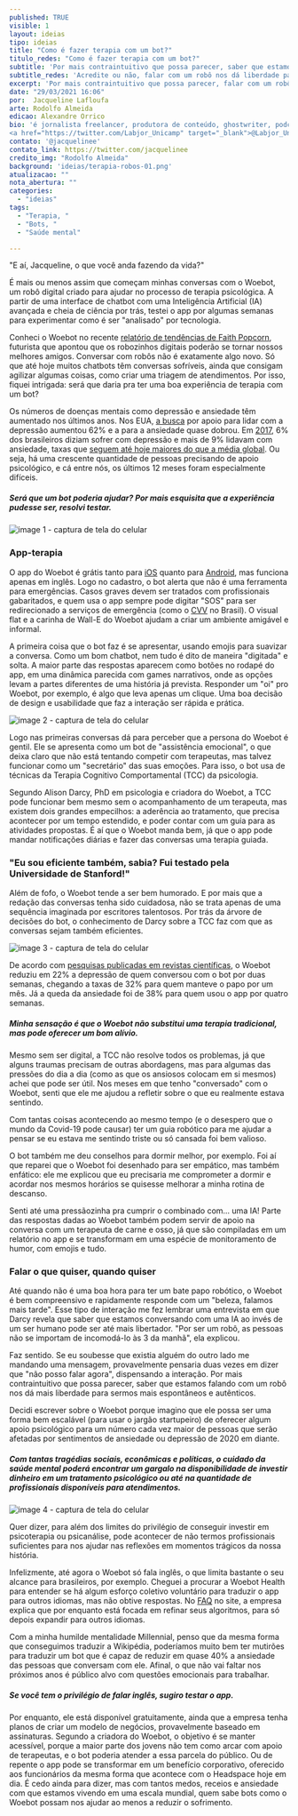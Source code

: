 ```yaml
---
published: TRUE
visible: 1
layout: ideias
tipo: ideias
title: "Como é fazer terapia com um bot?"
titulo_redes: "Como é fazer terapia com um bot?"
subtitle: 'Por mais contraintuitivo que possa parecer, saber que estamos falando com um robô nos dá liberdade para sermos mais espontâneos e autênticos'
subtitle_redes: 'Acredite ou não, falar com um robô nos dá liberdade para sermos mais espontâneos e autênticos'
excerpt: 'Por mais contraintuitivo que possa parecer, falar com um robô nos dá liberdade para sermos mais espontâneos e autênticos'
date: "29/03/2021 16:06"
por:  Jacqueline Lafloufa
arte: Rodolfo Almeida
edicao: Alexandre Orrico
bio: 'é jornalista freelancer, produtora de conteúdo, ghostwriter, podcaster e pesquisadora no
<a href="https://twitter.com/Labjor_Unicamp" target="_blank">@Labjor_Unicamp</a>.'
contato: '@jacquelinee'
contato_link: https://twitter.com/jacquelinee
credito_img: "Rodolfo Almeida"
background: 'ideias/terapia-robos-01.png'
atualizacao: ""
nota_abertura: ""
categories:
  - "ideias"
tags:
  - "Terapia, "
  - "Bots, "
  - "Saúde mental"

---
```


"E aí, Jacqueline, o que você anda fazendo da vida?"

É mais ou menos assim que começam minhas conversas com o Woebot, um robô digital criado para ajudar no processo de terapia psicológica. A partir de uma interface de chatbot com uma Inteligência Artificial (IA) avançada e cheia de ciência por trás, testei o app por algumas semanas para experimentar como é ser "analisado" por tecnologia.

Conheci o Woebot no recente [relatório de tendências de Faith Popcorn](https://prezi.com/view/dhOuag97Pq6ihclg1qo0/), futurista que apontou que os robozinhos digitais poderão se tornar nossos melhores amigos. Conversar com robôs não é exatamente algo novo. Só que até hoje muitos chatbots têm conversas sofríveis, ainda que consigam agilizar algumas coisas, como criar uma triagem de atendimentos. Por isso, fiquei intrigada: será que daria pra ter uma boa experiência de terapia com um bot?

Os números de doenças mentais como depressão e ansiedade têm aumentado nos últimos anos. Nos EUA, [a busca](https://www.mhanational.org/issues/state-mental-health-america) por apoio para lidar com a depressão aumentou 62% e a para a ansiedade quase dobrou. Em [2017](https://apps.who.int/iris/bitstream/handle/10665/254610/WHO-MSD-MER-2017.2-eng.pdf), 6% dos brasileiros diziam sofrer com depressão e mais de 9% lidavam com ansiedade, taxas que [seguem até hoje maiores do que a média global](http://ghdx.healthdata.org/gbd-results-tool?params=gbd-api-2019-permalink/108790ad882e53d1ce7210323145839c). Ou seja, há uma crescente quantidade de pessoas precisando de apoio psicológico, e cá entre nós, os últimos 12 meses foram especialmente difíceis.

##### Será que um bot poderia ajudar? Por mais esquisita que a experiência pudesse ser, resolvi testar.

<img src="{{ site.baseurl }}/img/ideias/woebot/img1.png" alt="image 1 - captura de tela do celular" class="img-meio">

### App-terapia

O app do Woebot é grátis tanto para [iOS](https://itunes.apple.com/us/app/woebot/id1305375832?ls=1&mt=8) quanto para [Android](https://play.google.com/store/apps/details?id=com.woebot), mas funciona apenas em inglês. Logo no cadastro, o bot alerta que não é uma ferramenta para emergências. Casos graves devem ser tratados com profissionais gabaritados, e quem usa o app sempre pode digitar "SOS" para ser redirecionado a serviços de emergência (como o [CVV](https://www.cvv.org.br/) no Brasil). O visual flat e a carinha de Wall-E do Woebot ajudam a criar um ambiente amigável e informal.

A primeira coisa que o bot faz é se apresentar, usando emojis para suavizar a conversa. Como um bom chatbot, nem tudo é dito de maneira "digitada" e solta. A maior parte das respostas aparecem como botões no rodapé do app, em uma dinâmica parecida com games narrativos, onde as opções levam a partes diferentes de uma história já prevista. Responder um "oi" pro Woebot, por exemplo, é algo que leva apenas um clique. Uma boa decisão de design e usabilidade que faz a interação ser rápida e prática.

<img src="{{ site.baseurl }}/img/ideias/woebot/img2.png" alt="image 2 - captura de tela do celular" class="img-meio">


Logo nas primeiras conversas dá para perceber que a persona do Woebot é gentil. Ele se apresenta como um bot de "assistência emocional", o que deixa claro que não está tentando competir com terapeutas, mas talvez funcionar como um "secretário" das suas emoções. Para isso, o bot usa de técnicas da Terapia Cognitivo Comportamental (TCC) da psicologia.


Segundo Alison Darcy, PhD em psicologia e criadora do Woebot, a TCC pode funcionar bem mesmo sem o acompanhamento de um terapeuta, mas existem dois grandes empecilhos: a aderência ao tratamento, que precisa acontecer por um tempo estendido, e poder contar com um guia para as atividades propostas. É aí que o Woebot manda bem, já que o app pode mandar notificações diárias e fazer das conversas uma terapia guiada.

### "Eu sou eficiente também, sabia? Fui testado pela Universidade de Stanford!"

Além de fofo, o Woebot tende a ser bem humorado. E por mais que a redação das conversas tenha sido cuidadosa, não se trata apenas de uma sequência imaginada por escritores talentosos. Por trás da árvore de decisões do bot, o conhecimento de Darcy sobre a TCC faz com que as conversas sejam também eficientes.

<img src="{{ site.baseurl }}/img/ideias/woebot/img3.png" alt="image 3 - captura de tela do celular" class="img-meio">

De acordo com [pesquisas publicadas em revistas científicas](https://mental.jmir.org/2017/2/e19), o Woebot reduziu em 22% a depressão de quem conversou com o bot por duas semanas, chegando a taxas de 32% para quem manteve o papo por um mês. Já a queda da ansiedade foi de 38% para quem usou o app por quatro semanas.

##### Minha sensação é que o Woebot não substitui uma terapia tradicional, mas pode oferecer um bom alívio.

Mesmo sem ser digital, a TCC não resolve todos os problemas, já que alguns traumas precisam de outras abordagens, mas para algumas das pressões do dia a dia (como as que os ansiosos colocam em si mesmos) achei que pode ser útil. Nos meses em que tenho "conversado" com o Woebot, senti que ele me ajudou a refletir sobre o que eu realmente estava sentindo.

Com tantas coisas acontecendo ao mesmo tempo (e o desespero que o mundo da Covid-19 pode causar) ter um guia robótico para me ajudar a pensar se eu estava me sentindo triste ou só cansada foi bem valioso.

O bot também me deu conselhos para dormir melhor, por exemplo. Foi aí que reparei que o Woebot foi desenhado para ser empático, mas também enfático: ele me explicou que eu precisaria me comprometer a dormir e acordar nos mesmos horários se quisesse melhorar a minha rotina de descanso.

Senti até uma pressãozinha pra cumprir o combinado com... uma IA! Parte das respostas dadas ao Woebot também podem servir de apoio na conversa com um terapeuta de carne e osso, já que são compiladas em um relatório no app e se transformam em uma espécie de monitoramento de humor, com emojis e tudo.

### Falar o que quiser, quando quiser

Até quando não é uma boa hora para ter um bate papo robótico, o Woebot é bem compreensivo e rapidamente responde com um "beleza, falamos mais tarde". Esse tipo de interação me fez lembrar uma entrevista em que Darcy revela que saber que estamos conversando com uma IA ao invés de um ser humano pode ser até mais libertador. "Por ser um robô, as pessoas não se importam de incomodá-lo às 3 da manhã", ela explicou.

Faz sentido. Se eu soubesse que existia alguém do outro lado me mandando uma mensagem, provavelmente pensaria duas vezes em dizer que "não posso falar agora", dispensando a interação. Por mais contraintuitivo que possa parecer, saber que estamos falando com um robô nos dá mais liberdade para sermos mais espontâneos e autênticos.

Decidi escrever sobre o Woebot porque imagino que ele possa ser uma forma bem escalável (para usar o jargão startupeiro) de oferecer algum apoio psicológico para um número cada vez maior de pessoas que serão afetadas por sentimentos de ansiedade ou depressão de 2020 em diante.

##### Com tantas tragédias sociais, econômicas e políticas, o cuidado da saúde mental poderá encontrar um gargalo na disponibilidade de investir dinheiro em um tratamento psicológico ou até na quantidade de profissionais disponíveis para atendimentos.

<img src="{{ site.baseurl }}/img/ideias/woebot/img4.png" alt="image 4 - captura de tela do celular" class="img-meio">


Quer dizer, para além dos limites do privilégio de conseguir investir em psicoterapia ou psicanálise, pode acontecer de não termos profissionais suficientes para nos ajudar nas reflexões em momentos trágicos da nossa história.


Infelizmente, até agora o Woebot só fala inglês, o que limita bastante o seu alcance para brasileiros, por exemplo. Cheguei a procurar a Woebot Health para entender se há algum esforço coletivo voluntário para traduzir o app para outros idiomas, mas não obtive respostas. No [FAQ](https://woebothealth.com/FAQ/) no site, a empresa explica que por enquanto está focada em refinar seus algoritmos, para só depois expandir para outros idiomas.

Com a minha humilde mentalidade Millennial, penso que da mesma forma que conseguimos traduzir a Wikipédia, poderíamos muito bem ter mutirões para traduzir um bot que é capaz de reduzir em quase 40% a ansiedade das pessoas que conversam com ele. Afinal, o que não vai faltar nos próximos anos é público alvo com questões emocionais para trabalhar.

##### Se você tem o privilégio de falar inglês, sugiro testar o app.

Por enquanto, ele está disponível gratuitamente, ainda que a empresa tenha planos de criar um modelo de negócios, provavelmente baseado em assinaturas. Segundo a criadora do Woebot, o objetivo é se manter acessível, porque a maior parte dos jovens não tem como arcar com apoio de terapeutas, e o bot poderia atender a essa parcela do público. Ou de repente o app pode se transformar em um benefício corporativo, oferecido aos funcionários da mesma forma que acontece com o Headspace hoje em dia. É cedo ainda para dizer, mas com tantos medos, receios e ansiedade com que estamos vivendo em uma escala mundial, quem sabe bots como o Woebot possam nos ajudar ao menos a reduzir o sofrimento.
